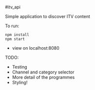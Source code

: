 #itv_api

Simple application to discover ITV content

To run:
```
npm install
npm start
```
- view on localhost:8080

TODO:
- Testing
- Channel and category selector
- More detail of the programmes
- Styling!
